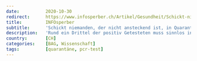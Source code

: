```yaml
---
date:          2020-10-30
redirect:      https://www.infosperber.ch/Artikel/Gesundheit/Schickt-niemanden-der-nicht-ansteckend-ist-in-Quarantane
title:         INFOsperber
subtitle:      'Schickt niemanden, der nicht ansteckend ist, in Quarantäne!'
description:   'Rund ein Drittel der positiv Getesteten muss sinnlos in eine Quarantäne. Das Bundesamt für Gesundheit handelt nicht.'
country:       [CH]
categories:    [BAG, Wissenschaft]
tags:          [quarantäne, pcr-test]
---
```

